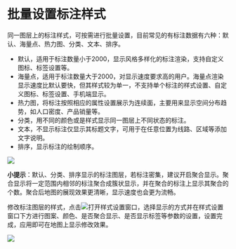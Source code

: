 # 批量设置标注样式

同一图层上的标注样式，可按需进行批量设置，目前常见的有标注数据有六种：默认、海量点、热力图、分类、文本、排序。

- 默认，适用于标注数量小于2000，显示风格多样化的标注渲染，支持自定义图标、标签设置等。
- 海量点，适用于标注数量大于2000，对显示速度要求高的用户。海量点渲染显示速度比默认要快，但其样式较为单一，不支持单个标注的样式设置、自定义图标、标签设置、手机端显示。
- 热力图，将标注按照相应的属性设置展示为连续面，主要用来显示空间分布趋势，如人口密度、产品销量等。
- 分类，用不同的颜色或是样式显示同一图层上不同状态的标注。
- 文本，不显示标注仅显示其标题文字，可用于在任意位置为线路、区域等添加文字说明。
- 排序，显示标注的绘制顺序。 

![](https://pic.dituwuyou.com/map%2Fpicture%2Fmark-layer-all.png)

**小提示**：默认、分类、排序显示的标注图层，若标注密集，建议开启聚合显示。聚合显示将一定范围内相邻的标注聚合成簇状显示，并在聚合的标注上显示其聚合的个数。聚合后地图的展现效果更清晰，显示速度也会更为流畅。  

修改标注图层的样式，点击![](https://pic.dituwuyou.com/map%2Fpicture%2Ficon%2Fheatstyle.png)打开样式设置窗口，选择显示的方式并在样式设置窗口下方进行图案、颜色、是否聚合显示、是否显示标签等参数的设置，设置完成，应用即可在地图上显示修改效果。

![](https://pic.dituwuyou.com/map%2Fpicture%2Fmark-layer-style.png)




